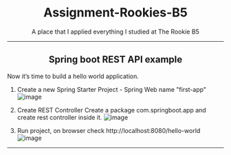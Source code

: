 <h1 align="center">Assignment-Rookies-B5</h1>
<p align="center">A place that I applied everything I studied at The Rookie B5</p>
<hr/>
<h2 align="center">Spring boot REST API example</h2>
 
Now it’s time to build a hello world application.

1. Create a new Spring Starter Project - Spring Web name "first-app"
![image](https://user-images.githubusercontent.com/65879435/174084496-3890d323-eae3-4d60-8cb1-a0571f05c536.png)

2. Create REST Controller
Create a package com.springboot.app and create rest controller inside it.
![image](https://user-images.githubusercontent.com/65879435/174084563-5f700464-0530-4dce-ade6-7478e43ddb44.png)

3. Run project, on browser check http://localhost:8080/hello-world
![image](https://user-images.githubusercontent.com/65879435/174084650-6e65c8cd-587b-454d-ba1d-5286773a4c1b.png)
<hr/>
